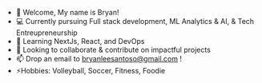 - 👋 Welcome, My name is Bryan!
- 💻 Currently pursuing Full stack development, ML Analytics & AI, & Tech Entreupreneurship
- 🌱 Learning NextJs, React, and DevOps
- 👯 Looking to collaborate & contribute on impactful projects
- 📫 Drop an email to bryanleesantoso@gmail.com !
- ⚡Hobbies: Volleyball, Soccer, Fitness, Foodie
